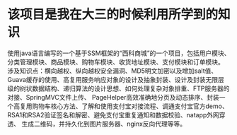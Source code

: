 该项目是我在大三的时候利用所学到的知识
===================================
使用java语言编写的一个基于SSM框架的“西科商城”的一个项目，包括用户模块、分类管理模块、商品模块、购物车模块、收货地址模块、支付模块和订单模块。 涉及知识点：横向越权、纵向越权安全漏洞、MD5明文加密以及增加salt值、Guava缓存的使用、高复用服务响应对象的设计及抽象封装、设计及封装无限层级的树状数据结构、递归算法的设计思想、如何处理复杂对象排重、FTP服务器的对接、SpringMVC文件上传、 PageHelper高效准确地分页及动态排序、封装一个高复用购物车核心方法、了解和使用支付宝对接流程、调通支付宝官方demo、RSA1和RSA2验证签名和解密、避免支付宝重复通知和数据校验、natapp外网穿透、    生成二维码，并持久化到图片服务器、nginx反向代理等等。
